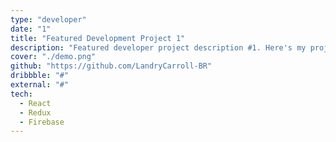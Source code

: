 ```yaml
---
type: "developer"
date: "1"
title: "Featured Development Project 1"
description: "Featured developer project description #1. Here's my project I hope you like it!"
cover: "./demo.png"
github: "https://github.com/LandryCarroll-BR"
dribbble: "#"
external: "#"
tech:
  - React
  - Redux
  - Firebase
---
```

